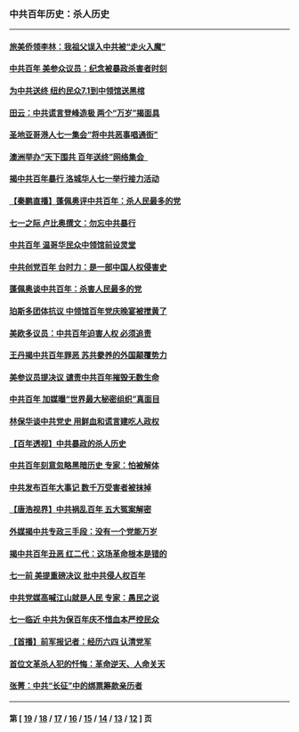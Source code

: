 ### 中共百年历史：杀人历史
---
#### [旅美侨领李林：我祖父误入中共被“走火入魔”](../../pages/nf1176106/n13062777.md) 
#### [中共百年 美参众议员：纪念被暴政杀害者时刻](../../pages/nf1176106/n13063735.md) 
#### [为中共送终 纽约民众7.1到中领馆送黑棺](../../pages/nf1176106/n13062573.md) 
#### [田云：中共谎言登峰造极 两个“万岁”揭面具](../../pages/nf1176106/n13062013.md) 
#### [圣地亚哥港人七一集会“将中共恶事唱通街”](../../pages/nf1176106/n13062681.md) 
#### [澳洲举办“天下围共 百年送终”网络集会  ](../../pages/nf1176106/n13054366.md) 
#### [揭中共百年暴行 洛城华人七一举行接力活动](../../pages/nf1176106/n13061979.md) 
#### [【秦鹏直播】蓬佩奥评中共百年：杀人民最多的党](../../pages/nf1176106/n13061736.md) 
#### [七一之际 卢比奥撰文：勿忘中共暴行](../../pages/nf1176106/n13061044.md) 
#### [中共百年 温哥华民众中领馆前设灵堂](../../pages/nf1176106/n13061399.md) 
#### [中共创党百年 台时力：是一部中国人权侵害史](../../pages/nf1176106/n13060687.md) 
#### [蓬佩奥谈中共百年：杀害人民最多的党](../../pages/nf1176106/n13061271.md) 
#### [珀斯多团体抗议 中领馆百年党庆晚宴被搅黄了](../../pages/nf1176106/n13061220.md) 
#### [美欧多议员：中共百年迫害人权 必须追责](../../pages/nf1176106/n13061062.md) 
#### [王丹揭中共百年罪恶 苏共豢养的外国颠覆势力](../../pages/nf1176106/n13060640.md) 
#### [美参议员提决议 谴责中共百年摧毁无数生命](../../pages/nf1176106/n13060723.md) 
#### [中共百年 加媒曝“世界最大秘密组织”真面目](../../pages/nf1176106/n13059116.md) 
#### [林保华谈中共党史 用鲜血和谎言建吃人政权](../../pages/nf1176106/n13057905.md) 
#### [【百年透视】中共暴政的杀人历史](../../pages/nf1176106/n13051791.md) 
#### [中共百年刻意忽略黑暗历史 专家：怕被解体](../../pages/nf1176106/n13056056.md) 
#### [中共发布百年大事记 数千万受害者被抹掉](../../pages/nf1176106/n13056042.md) 
#### [【唐浩视界】中共祸乱百年 五大冤案解密](../../pages/nf1176106/n13055714.md) 
#### [外媒揭中共专政三手段：没有一个党能万岁](../../pages/nf1176106/n13049352.md) 
#### [揭中共百年丑恶 红二代：这场革命根本是错的](../../pages/nf1176106/n13049750.md) 
#### [七一前 美提重磅决议 批中共侵人权百年](../../pages/nf1176106/n13048047.md) 
#### [中共党媒高喊江山就是人民 专家：愚民之说](../../pages/nf1176106/n13045460.md) 
#### [七一临近 中共为保百年庆不惜血本严控民众](../../pages/nf1176106/n13042778.md) 
#### [【首播】前军报记者：经历六四 认清党军](../../pages/nf1176106/n13031878.md) 
#### [首位文革杀人犯的忏悔：革命逆天、人命关天](../../pages/nf1176106/n13030146.md) 
#### [张菁：中共“长征”中的绑票筹款亲历者](../../pages/nf1176106/n13003575.md) 

---
#### 第 [ [19](./19.md) / [18](./18.md) / [17](./17.md) / [16](./16.md) / [15](./15.md) / [14](./14.md) / [13](./13.md) / [12](./12.md) ] 页

